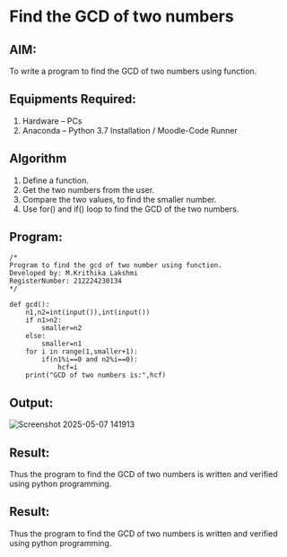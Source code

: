 # Find the GCD of two numbers

## AIM:
To write a program to find the GCD of two numbers using function.

## Equipments Required:
1. Hardware – PCs
2. Anaconda – Python 3.7 Installation / Moodle-Code Runner

## Algorithm
1. Define a function.
2. Get the two numbers from the user.
3. Compare the two values, to find the smaller number.
4. Use for() and if() loop to find the GCD of the two numbers.

## Program:
```
/*
Program to find the gcd of two number using function.
Developed by: M.Krithika Lakshmi
RegisterNumber: 212224230134
*/

def gcd():
    n1,n2=int(input()),int(input())
    if n1>n2:
        smaller=n2
    else:
        smaller=n1
    for i in range(1,smaller+1):
        if(n1%i==0 and n2%i==0):
            hcf=i
    print("GCD of two numbers is:",hcf)

```

## Output:

![Screenshot 2025-05-07 141913](https://github.com/user-attachments/assets/1c8e5358-ad0f-4683-82b7-e054ddb26c1c)

## Result:
Thus the program to find the GCD of two numbers is written and verified using python programming.




## Result:
Thus the program to find the GCD of two numbers is written and verified using python programming.
